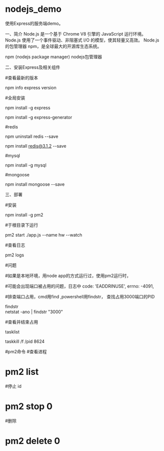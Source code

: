 # nodejs_demo
使用Express的服务端demo。

一、简介
Node.js 是一个基于 Chrome V8 引擎的 JavaScript 运行环境。 Node.js 使用了一个事件驱动、非阻塞式 I/O 的模型，使其轻量又高效。 
Node.js 的包管理器 npm，是全球最大的开源库生态系统。

npm (nodejs package manager) nodejs包管理器

二、安装Express及相关组件

#查看最新的版本

npm info express version    

#全局安装

npm install  -g express 

npm install -g express-generator


#redis

npm uninstall redis --save

npm install redis@3.1.2 --save


#mysql

npm install -g mysql 


#mongoose

npm install mongoose --save

三、部署

#安装

npm install -g pm2

#于根目录下运行

pm2 start ./app.js --name hw --watch

#查看日志

pm2 logs


#问题

#如果是本地环境，用node app的方式运行过，使用pm2运行时，

#可能会出现端口被占用的问题，日志中   code: 'EADDRINUSE', errno: -4091,

#排查端口占用，cmd用find ,powershell用findstr， 查找占用3000端口的PID

findstr  
netstat -ano | findstr "3000"

#查看并结束占用

tasklist

taskkill /f /pid 8624

#pm2命令
#查看进程
# pm2 list

#停止 id
# pm2 stop 0

#删除
# pm2 delete 0 
